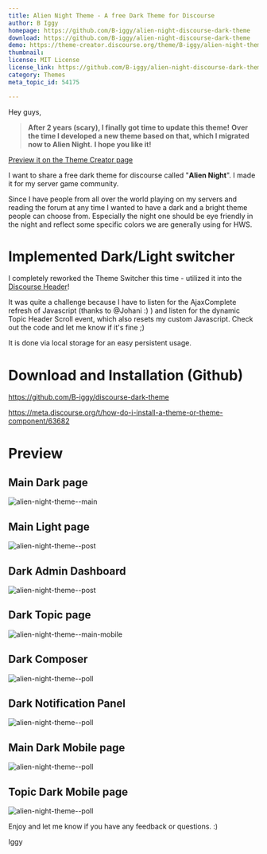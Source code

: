 ```yaml
---
title: Alien Night Theme - A free Dark Theme for Discourse
author: B Iggy
homepage: https://github.com/B-iggy/alien-night-discourse-dark-theme
download: https://github.com/B-iggy/alien-night-discourse-dark-theme
demo: https://theme-creator.discourse.org/theme/B-iggy/alien-night-theme
thumbnail: 
license: MIT License
license_link: https://github.com/B-iggy/alien-night-discourse-dark-theme/blob/master/LICENSE
category: Themes
meta_topic_id: 54175

---
```

Hey guys,

> **After 2 years (scary), I finally got time to update this theme!**
**Over the time I developed a new theme based on that, which I migrated now to Alien Night.**
**I hope you like it!**


[Preview it on the Theme Creator page](https://theme-creator.discourse.org/theme/B-iggy/alien-night-theme)

I want to share a free dark theme for discourse called "**Alien Night**".
I made it for my server game community.

Since I have people from all over the world playing on my servers and reading the forum at any time I wanted to have a dark and a bright theme people can choose from. Especially the night one should be eye friendly in the night and reflect some specific colors we are generally using for HWS.

# Implemented Dark/Light switcher

I completely reworked the Theme Switcher this time - utilized it into the [Discourse Header](https://meta.discourse.org/t/custom-complex-html-code-in-the-discourse-header/113344/2?u=b-iggy)!

It was quite a challenge because I have to listen for the AjaxComplete refresh of Javascript (thanks to @Johani :) ) and listen for the dynamic Topic Header Scroll event, which also resets my custom Javascript. Check out the code and let me know if it's fine ;)  

It is done via local storage for an easy persistent usage.

# Download and Installation (Github)
https://github.com/B-iggy/discourse-dark-theme

https://meta.discourse.org/t/how-do-i-install-a-theme-or-theme-component/63682

# Preview
## Main Dark page
![alien-night-theme--main](https://raw.githubusercontent.com/B-iggy/alien-night-discourse-dark-theme/master/preview/Dark-Main.jpg)

## Main Light page
![alien-night-theme--post](https://raw.githubusercontent.com/B-iggy/alien-night-discourse-dark-theme/master/preview/Light-Main.jpg)

## Dark Admin Dashboard
![alien-night-theme--post](https://raw.githubusercontent.com/B-iggy/alien-night-discourse-dark-theme/master/preview/Dark-Admin-Dashboard.jpg)

## Dark Topic page
![alien-night-theme--main-mobile](https://raw.githubusercontent.com/B-iggy/alien-night-discourse-dark-theme/master/preview/Dark-Topic.jpg)

## Dark Composer
![alien-night-theme--poll](https://raw.githubusercontent.com/B-iggy/alien-night-discourse-dark-theme/master/preview/Dark-Composer.jpg)

## Dark Notification Panel
![alien-night-theme--poll](https://raw.githubusercontent.com/B-iggy/alien-night-discourse-dark-theme/master/preview/Dark-Notification-Panel.jpg)

## Main Dark Mobile page
![alien-night-theme--poll](https://raw.githubusercontent.com/B-iggy/alien-night-discourse-dark-theme/master/preview/Dark-Mobile-Main.jpg)

## Topic Dark Mobile page
![alien-night-theme--poll](https://raw.githubusercontent.com/B-iggy/alien-night-discourse-dark-theme/master/preview/Dark-Mobile-Topic.jpg)


Enjoy and let me know if you have any feedback or questions. :)

Iggy